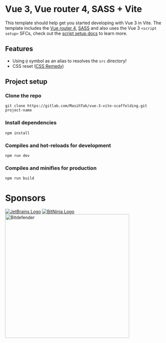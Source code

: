 # Vue 3, Vue router 4, SASS + Vite

This template should help get you started developing with Vue 3 in Vite. The template includes the [Vue router 4](https://router.vuejs.org/), [SASS](https://sass-lang.com/) and also uses the Vue 3 `<script setup>` SFCs, check out the [script setup docs](https://v3.vuejs.org/api/sfc-script-setup.html#sfc-script-setup) to learn more.

## Features
- Using `@` symbol as an alias to resolves the `src` directory!
- CSS reset ([CSS Remedy](https://github.com/jensimmons/cssremedy))

## Project setup

### Clone the repo
```
git clone https://gitlab.com/MasihTak/vue-3-vite-scaffolding.git project-name
```

### Install dependencies
```
npm install
```

### Compiles and hot-reloads for development
```
npm run dev
```

### Compiles and minifies for production
```
npm run build
```


# Sponsors
[![JetBrains Logo](https://masihtak.com/portfolio/assets/img/sponsors/jetbrains.svg)](https://www.jetbrains.com/?from=https://gitlab.com/MasihTak/vue-vite-scaffolding)
[![BitNinja Logo](https://masihtak.com/portfolio/assets/img/sponsors/bitninja.png)](https://bitninja.io?from=https://gitlab.com/MasihTak/vue-vite-scaffolding)
<a href="https://bitdefender.com/?from=https://gitlab.com/MasihTak/vue-vite-scaffolding"> <img src="https://masihtak.com/portfolio/assets/img/sponsors/bitdefender.jpg" alt="Bitdefender " width="400"/> </a>

